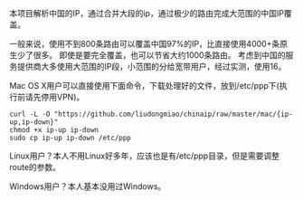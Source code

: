 本项目解析中国的IP，通过合并大段的ip，通过极少的路由完成大范围的中国IP覆盖。

一般来说，使用不到800条路由可以覆盖中国97%的IP，比直接使用4000+条原生少了很多。
即使是要完全覆盖，也可以节省大约1000条路由。
考虑到中国的服务提供商大多使用大范围的IP段，小范围的分给宽带用户，经过实测，使用16。

Mac OS X用户可以直接使用下面命令，下载处理好的文件，放到/etc/ppp下(执行前请先停用VPN)。

    curl -L -O "https://github.com/liudongmiao/chinaip/raw/master/mac/{ip-up,ip-down}"
    chmod +x ip-up ip-down
    sudo cp ip-up ip-down /etc/ppp

Linux用户？本人不用Linux好多年，应该也是有/etc/ppp目录，但是需要调整route的参数。

Windows用户？本人基本没用过Windows。
